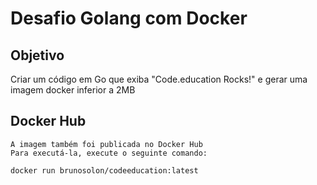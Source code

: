 # Desafio Golang com Docker

## Objetivo
Criar um código em Go que exiba "Code.education Rocks!" e gerar uma imagem docker inferior a 2MB

## Docker Hub
```
A imagem também foi publicada no Docker Hub
Para executá-la, execute o seguinte comando:

docker run brunosolon/codeeducation:latest
 ```